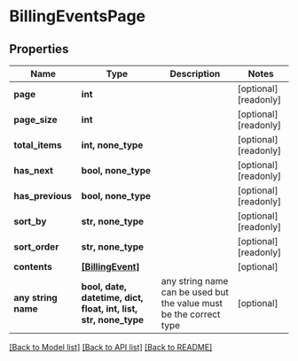 # BillingEventsPage


## Properties
Name | Type | Description | Notes
------------ | ------------- | ------------- | -------------
**page** | **int** |  | [optional] [readonly] 
**page_size** | **int** |  | [optional] [readonly] 
**total_items** | **int, none_type** |  | [optional] [readonly] 
**has_next** | **bool, none_type** |  | [optional] [readonly] 
**has_previous** | **bool, none_type** |  | [optional] [readonly] 
**sort_by** | **str, none_type** |  | [optional] [readonly] 
**sort_order** | **str, none_type** |  | [optional] [readonly] 
**contents** | [**[BillingEvent]**](BillingEvent.md) |  | [optional] 
**any string name** | **bool, date, datetime, dict, float, int, list, str, none_type** | any string name can be used but the value must be the correct type | [optional]

[[Back to Model list]](../README.md#documentation-for-models) [[Back to API list]](../README.md#documentation-for-api-endpoints) [[Back to README]](../README.md)



